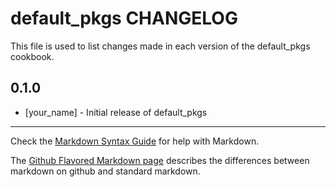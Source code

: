 # default_pkgs CHANGELOG

This file is used to list changes made in each version of the default_pkgs cookbook.

## 0.1.0
- [your_name] - Initial release of default_pkgs

- - -
Check the [Markdown Syntax Guide](http://daringfireball.net/projects/markdown/syntax) for help with Markdown.

The [Github Flavored Markdown page](http://github.github.com/github-flavored-markdown/) describes the differences between markdown on github and standard markdown.
